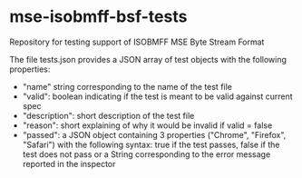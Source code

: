 # mse-isobmff-bsf-tests
Repository for testing support of ISOBMFF MSE Byte Stream Format

The file tests.json provides a JSON array of test objects with the following properties:
- "name" string corresponding to the name of the test file
-	"valid": boolean indicating if the test is meant to be valid against current spec
- "description": short description of the test file 
- "reason": short explaining of why it would be invalid if valid = false
- "passed": a JSON object containing 3 properties ("Chrome", "Firefox", "Safari") with the following syntax: true if the test passes, false if the test does not pass or a String corresponding to the error message reported in the inspector
